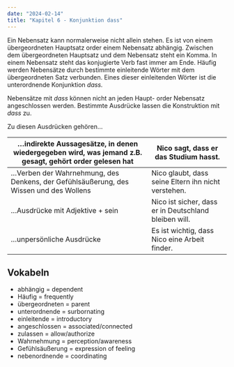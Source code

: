 ```yaml
---
date: "2024-02-14"
title: "Kapitel 6 - Konjunktion dass"
---
```


Ein Nebensatz kann normalerweise nicht allein stehen. Es ist von einem übergeordneten Hauptsatz order einem Nebensatz abhängig. Zwischen dem übergeordneten Hauptsatz und dem Nebensatz steht ein Komma. In einem Nebensatz steht das konjugierte Verb fast immer am Ende. Häufig werden Nebensätze durch bestimmte einleitende Wörter mit dem übergeordneten Satz verbunden. Eines dieser einleitenden Wörter ist die unterordnende Konjunktion *dass.*

Nebensätze mit *dass* können nicht an jeden Haupt- order Nebensatz angeschlossen werden. Bestimmte Ausdrücke lassen die Konstruktion mit *dass* zu. 

Zu diesen Ausdrücken gehören…

| …indirekte Aussagesätze, in denen wiedergegeben wird, was jemand z.B. gesagt, gehört order gelesen hat | Nico sagt, dass er das Studium hasst. |
| --- | --- |
| …Verben der Wahrnehmung, des Denkens, der Gefühlsäußerung, des Wissen und des Wollens | Nico glaubt, dass seine Eltern ihn nicht verstehen. |
| …Ausdrücke mit Adjektive + sein | Nico ist sicher, dass er in Deutschland bleiben will.  |
| …unpersönliche Ausdrücke | Es ist wichtig, dass Nico eine Arbeit finder. |

## Vokabeln

- abhängig = dependent
- Häufig = frequently
- übergeordneten = parent
- unterordnende = surbornating
- einleitende = introductory
- angeschlossen = associated/connected
- zulassen = allow/authorize
- Wahrnehmung = perception/awareness
- Gefühlsäußerung = expression of feeling
- nebenordnende = coordinating